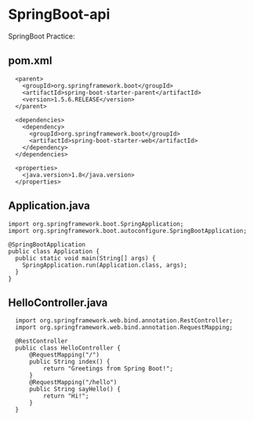 # SpringBoot-api
SpringBoot Practice: 


## pom.xml
      <parent>
        <groupId>org.springframework.boot</groupId>
        <artifactId>spring-boot-starter-parent</artifactId>
        <version>1.5.6.RELEASE</version>
      </parent>

      <dependencies>
        <dependency>
          <groupId>org.springframework.boot</groupId>
          <artifactId>spring-boot-starter-web</artifactId>
        </dependency>
      </dependencies>

      <properties>
        <java.version>1.8</java.version>
      </properties>
      
## Application.java

    import org.springframework.boot.SpringApplication;
    import org.springframework.boot.autoconfigure.SpringBootApplication;

    @SpringBootApplication
    public class Application {
      public static void main(String[] args) {
        SpringApplication.run(Application.class, args);
      }
    }
    
## HelloController.java

      import org.springframework.web.bind.annotation.RestController;
      import org.springframework.web.bind.annotation.RequestMapping;

      @RestController
      public class HelloController {
          @RequestMapping("/")
          public String index() {
              return "Greetings from Spring Boot!";
          }
          @RequestMapping("/hello")
          public String sayHello() {
              return "Hi!";
          }
      }
